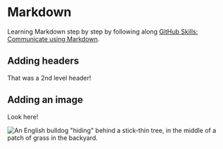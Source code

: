 # Markdown
Learning Markdown step by step by following along [GitHub Skills: Communicate using Markdown](https://github.com/skills/communicate-using-markdown).

## Adding headers
That was a 2nd level header!

## Adding an image
Look here!

![An English bulldog "hiding" behind a stick-thin tree, in the middle of a patch of grass in the backyard.](https://scontent.fmnl17-3.fna.fbcdn.net/v/t39.30808-6/368235067_710069177831619_7583702825864348919_n.jpg?_nc_cat=103&ccb=1-7&_nc_sid=730e14&_nc_ohc=JMBeNnRTu-MAX9Hk458&_nc_ht=scontent.fmnl17-3.fna&oh=00_AfCrKNi8a5Y5-ctMF-DywnE0g9XK-uHFA9npof1DR5BpRQ&oe=64ED40FE)
